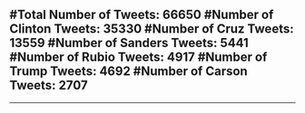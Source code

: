 #Total Number of Tweets: 66650 
#Number of Clinton Tweets: 35330
#Number of Cruz Tweets: 13559
#Number of Sanders Tweets: 5441
#Number of Rubio Tweets: 4917
#Number of Trump Tweets: 4692
#Number of Carson Tweets: 2707
---
---
